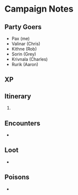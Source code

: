 # Campaign Notes

## Party Goers
* Pax (me) 
* Valinar (Chris)
* Kithne (Rob)
* Sorin (Grey)
* Krivnala (Charles)
* Rurik (Aaron)

## XP

## Itinerary 
1. 

## Encounters
* 

## Loot
* 

## Poisons
* 